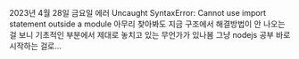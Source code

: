 2023년 4월 28일 금요일
에러
Uncaught SyntaxError: Cannot use import statement outside a module
아무리 찾아봐도 지금 구조에서 해결방법이 안 나오는 걸 보니
기초적인 부분에서 제대로 놓치고 있는 무언가가 있나봄
그냥 nodejs 공부 바로 시작하는 걸로...